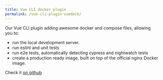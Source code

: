 ```yaml
---
title: Vue CLI docker plugin
permalink: /vue-cli-plugin-vuedock/
---
```


Our Vue CLI plugin adding awesome docker and compose files, allowing you to:
* run the local development server.
* run eslint and unit tests
* run e2e tests, automatically detecting cypress and nightwatch tests
* create a production ready image, built on top of the official nginx Docker image.

Check it [on github][github-project]

[github-project]: https://github.com/kaizendorks/vue-cli-plugin-vuedock